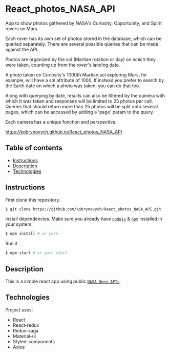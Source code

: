 # React_photos_NASA_API

App to show photos gathered by NASA's Curiosity, Opportunity, and Spirit rovers on Mars.

Each rover has its own set of photos stored in the database, which can be queried separately. There are several possible queries that can be made against the API. 

Photos are organized by the sol (Martian rotation or day) on which they were taken, counting up from the rover's landing date. 

A photo taken on Curiosity's 1000th Martian sol exploring Mars, for example, will have a sol attribute of 1000. If instead you prefer to search by the Earth date on which a photo was taken, you can do that too.

Along with querying by date, results can also be filtered by the camera with which it was taken and responses will be limited to 25 photos per call. Queries that should return more than 25 photos will be split onto several pages, which can be accessed by adding a 'page' param to the query.

Each camera has a unique function and perspective.

https://kobrynovych.github.io/React_photos_NASA_API

## Table of contents
* [Instructions](#Instructions)
* [Description](#Description)
* [Technologies](#Technologies)


## Instructions

First clone this repository.
```bash
$ git clone https://github.com/kobrynovych/React_photos_NASA_API.git
```

Install dependencies. Make sure you already have [`nodejs`](https://nodejs.org/en/) & [`npm`](https://www.npmjs.com/) installed in your system.
```bash
$ npm install # or yarn
```

Run it
```bash
$ npm start # or yarn start
```

## Description
This is a simple react app using public [`NASA Open APIs`](https://api.nasa.gov).

## Technologies
Project uses:
* React
* React-redux
* Redux-saga
* Material-ui
* Styled-components
* Axios
